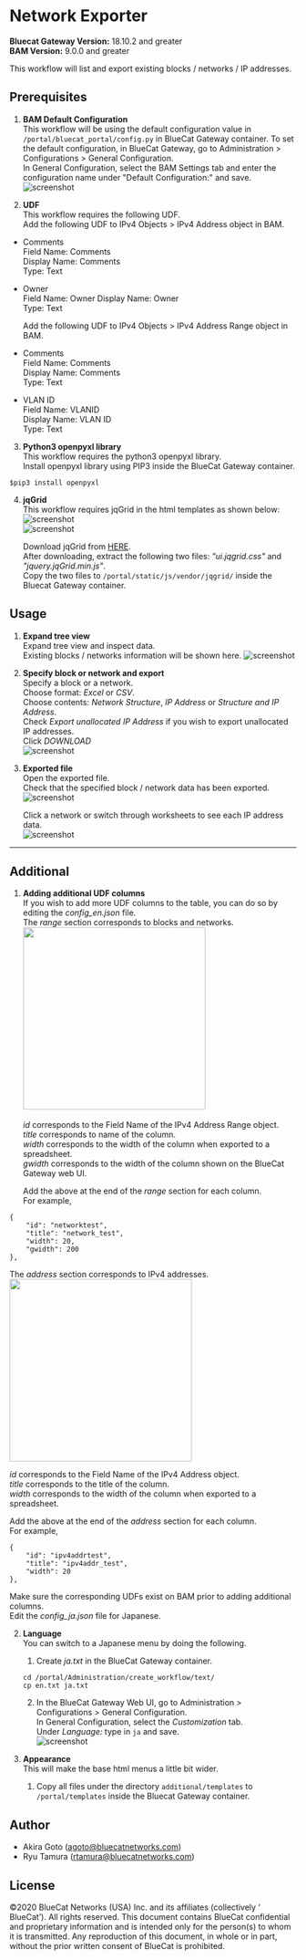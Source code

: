 # Network Exporter  
**Bluecat Gateway Version:** 18.10.2 and greater  
**BAM Version:** 9.0.0 and greater  

This workflow will list and export existing blocks / networks / IP addresses.   

## Prerequisites
1. **BAM Default Configuration**  
This workflow will be using the default configuration value in `/portal/bluecat_portal/config.py` in BlueCat Gateway container.  To set the default configuration, in BlueCat Gateway, go to Administration > Configurations > General Configuration.  
In General Configuration, select the BAM Settings tab and enter the configuration name under "Default Configuration:" and save.  
![screenshot](img/BAM_default_settings.jpg?raw=true "BAM_default_settings")  

2. **UDF**  
This workflow requires the following UDF.  
Add the following UDF to IPv4 Objects > IPv4 Address object in BAM.  
  - Comments  
  Field Name: Comments   
  Display Name: Comments  
  Type: Text  
  - Owner  
  Field Name: Owner
  Display Name: Owner   
  Type: Text  

    Add the following UDF to IPv4 Objects > IPv4 Address Range object in BAM.  
  - Comments  
  Field Name: Comments   
  Display Name: Comments  
  Type: Text  
  - VLAN ID  
  Field Name: VLANID  
  Display Name: VLAN ID    
  Type: Text  

3. **Python3 openpyxl library**  
This workflow requires the python3 openpyxl library.  
Install openpyxl library using PIP3 inside the BlueCat Gateway container.
```
$pip3 install openpyxl

```  

4. **jqGrid**  
This workflow requires jqGrid in the html templates as shown below:  
![screenshot](img/network_exp_html1.jpg?raw=true "network_exp_html1")  
![screenshot](img/network_exp_html2.jpg?raw=true "network_exp_html2")  

    Download jqGrid from [HERE](http://www.trirand.com/blog/?page_id=6).  
    After downloading, extract the following two files: *"ui.jqgrid.css"* and *"jquery.jqGrid.min.js"*.  
    Copy the two files to `/portal/static/js/vendor/jqgrid/` inside the Bluecat Gateway container.  

## Usage   

1. **Expand tree view**  
Expand tree view and inspect data.  
Existing blocks / networks information will be shown here.
![screenshot](img/network_exporter1.jpg?raw=true "network_exporter1")  

2. **Specify block or network and export**  
Specify a block or a network.  
Choose format:  *Excel* or *CSV*.  
Choose contents: *Network Structure*, *IP Address* or *Structure and IP Address*.  
Check *Export unallocated IP Address* if you wish to export unallocated IP addresses.  
Click *DOWNLOAD*  
![screenshot](img/network_exporter2.jpg?raw=true "network_exporter2")  

3. **Exported file**  
Open the exported file.  
Check that the specified block / network data has been exported.  
![screenshot](img/network_exporter3.jpg?raw=true "network_exporter3")  

      Click a network or switch through worksheets to see each IP address data.  
      ![screenshot](img/network_exporter4.jpg?raw=true "network_exporter4")  

---

## Additional  

1. **Adding additional UDF columns**  
If you wish to add more UDF columns to the table, you can do so by editing the *config_en.json* file.  
The *range* section corresponds to blocks and networks.  
      <img src="img/network_exporter5.jpg" width="320px"> 　　

      *id* corresponds to the Field Name of the IPv4 Address Range object.  
      *title* corresponds to name of the column.  
      *width* corresponds to the width of the column when exported to a spreadsheet.  
      *gwidth* corresponds to the width of the column shown on the BlueCat Gateway web UI.  

      Add the above at the end of the *range* section for each column.  
      For example,  

  ```
  {
      "id": "networktest",  
      "title": "network_test",  
      "width": 20,  
      "gwidth": 200  
  },  
  ```   

  The *address* section corresponds to IPv4 addresses.  
  <img src="img/network_exporter6.jpg" width="320px">   

*id* corresponds to the Field Name of the IPv4 Address object.  
      *title* corresponds to the title of the column.  
      *width* corresponds to the width of the column when exported to a spreadsheet.  

Add the above at the end of the *address* section for each column.  
      For example,  
  ```
  {
      "id": "ipv4addrtest",
      "title": "ipv4addr_test",
      "width": 20  
  },
  ```

Make sure the corresponding UDFs exist on BAM prior to adding additional columns.  
Edit the *config_ja.json* file for Japanese.  

2. **Language**  
You can switch to a Japanese menu by doing the following.  
    1. Create *ja.txt* in the BlueCat Gateway container.  
    ```
    cd /portal/Administration/create_workflow/text/  
    cp en.txt ja.txt  
    ```  
    2. In the BlueCat Gateway Web UI, go to Administration > Configurations > General Configuration.   
    In General Configuration, select the *Customization* tab.  
    Under *Language:* type in `ja` and save.  
    ![screenshot](img/langauge_ja.jpg?raw=true "langauge_ja")  

3. **Appearance**  
This will make the base html menus a little bit wider.  
    1. Copy all files under the directory `additional/templates` to `/portal/templates` inside the Bluecat Gateway container.



## Author    
- Akira Goto (agoto@bluecatnetworks.com)  
- Ryu Tamura (rtamura@bluecatnetworks.com)  

## License
©2020 BlueCat Networks (USA) Inc. and its affiliates (collectively ‘ BlueCat’). All rights reserved. This document contains BlueCat confidential and proprietary information and is intended only for the person(s) to whom it is transmitted. Any reproduction of this document, in whole or in part, without the prior written consent of BlueCat is prohibited.
